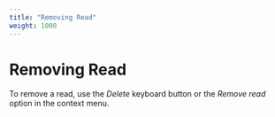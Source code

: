 ```yaml
---
title: "Removing Read"
weight: 1000
---
```


# Removing Read

To remove a read, use the _Delete_ keyboard button or the _Remove read_ option in the context menu.